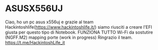 # ASUSX556UJ
Ciao,  ho un pc asus x556uj e grazie al team Hackintoshlife(https://www.hackintoshlife.it/) siamo riusciti a creare l'EFI giusta  per questo tipo di Notebook.   FUNZIONA TUTTO  Wi-Fi da sostutire (NGFF.M2) mapping porte (work in progress)  Ringrazio il team. https://t.me/HackintoshLife_it
